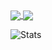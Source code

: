<a href="https://github.com/bipsbro/ui-component-public">
  <img align="center" src="https://github-readme-stats.vercel.app/api/pin/?username=bipsbro&repo=ui-component-public" />
</a>
<a href="https://github.com/bipsbro/react-typescript-boilerplate">
  <img align="center" src="https://github-readme-stats.vercel.app/api/pin/?username=bipsbro&repo=react-typescript-boilerplate" />
</a>


![Stats](https://github-readme-stats.vercel.app/api?username=bipsbro&&show_icons=true&include_all_commits=true&title_color=ffffff&count_private=true&theme=highcontrast)
